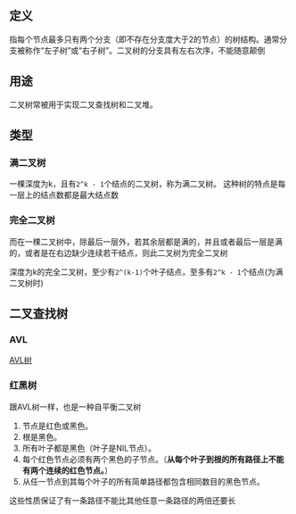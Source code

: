 
## 定义

指每个节点最多只有两个分支（即不存在分支度大于2的节点）的树结构。通常分支被称作“左子树”或“右子树”。二叉树的分支具有左右次序，不能随意颠倒

## 用途

二叉树常被用于实现二叉查找树和二叉堆。

## 类型

### 满二叉树

一棵深度为k，且有`2^k - 1`个结点的二叉树，称为满二叉树。
这种树的特点是每一层上的结点数都是最大结点数

### 完全二叉树

而在一棵二叉树中，除最后一层外，若其余层都是满的，并且或者最后一层是满的，或者是在右边缺少连续若干结点，则此二叉树为完全二叉树

深度为k的完全二叉树，至少有`2^(k-1)`个叶子结点，至多有`2^k - 1`个结点(为满二叉树时)

## 二叉查找树

### AVL

[AVL树](http://wangjunnan.club/2018/07/25/AVL%E6%A0%91/)

### 红黑树

跟AVL树一样，也是一种自平衡二叉树

1. 节点是红色或黑色。
2. 根是黑色。
3. 所有叶子都是黑色（叶子是NIL节点）。
4. 每个红色节点必须有两个黑色的子节点。（**从每个叶子到根的所有路径上不能有两个连续的红色节点。**）
5. 从任一节点到其每个叶子的所有简单路径都包含相同数目的黑色节点。

这些性质保证了有一条路径不能比其他任意一条路径的两倍还要长






